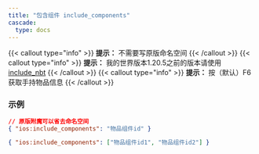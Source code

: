 ```yaml
---
title: "包含组件 include_components"
cascade:
  type: docs
---
```


{{< callout type="info" >}}
**提示：** 不需要写原版命名空间
{{< /callout >}}
{{< callout type="info" >}}
**提示：** 我的世界版本1.20.5之前的版本请使用[include_nbt](../include_nbt)
{{< /callout >}}
{{< callout type="info" >}}
**提示：** 按（默认）F6获取手持物品信息
{{< /callout >}}

### 示例
```json lines {linenos=table,filename="json"}
// 原版附魔可以省去命名空间
{ "ios:include_components": "物品组件id" }

{ "ios:include_components": ["物品组件id1", "物品组件id2"] }
```